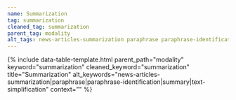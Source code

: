 ```yaml
---
name: Summarization
tag: summarization
cleaned_tag: summarization
parent_tag: modality
alt_tags: news-articles-summarization paraphrase paraphrase-identification summary text-simplification
---
```


{% include data-table-template.html 
  parent_path="modality" 
  keyword="summarization" 
  cleaned_keyword="summarization" 
  title="Summarization"
  alt_keywords="news-articles-summarization|paraphrase|paraphrase-identification|summary|text-simplification"
  context=""
%}

